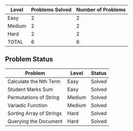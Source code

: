 |Level|Problems Solved|Number of Problems|
|-----|---------------|------------------|
|Easy|2|2|
|Medium|2|2|
|Hard|2|2|
|TOTAL|6|6|


Problem Status
---
|Problem|Level|Status|
|-------|-----|------|
|Calculate the Nth Term|Easy|Solved|
|Student Marks Sum|Easy|Solved|
|Permutations of String|Medium|Solved|
|Variadic Function|Medium|Solved|
|Sorting Array of Strings|Hard|Solved|
|Querying the Document|Hard|Solved|
